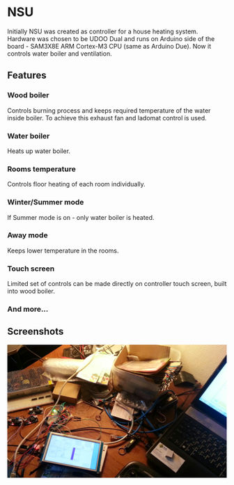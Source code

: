 
# NSU

Initially NSU was created as controller for a house heating system. Hardware was chosen to be UDOO Dual and runs on Arduino side of the board - SAM3X8E ARM Cortex-M3 CPU (same as Arduino Due). 
Now it controls water boiler and ventilation.

## Features
### Wood boiler
Controls burning process and keeps required temperature of the water inside boiler. To achieve this exhaust fan and ladomat control is used.
### Water boiler
Heats up water boiler.
### Rooms temperature
Controls floor heating of each room individually.
### Winter/Summer mode
If Summer mode is on - only water boiler is heated.
### Away mode
Keeps lower temperature in the rooms.
### Touch screen
Limited set of controls can be made directly on controller touch screen, built into wood boiler.
### And more...



## Screenshots

![Development](https://github.com/GarmusD/NSU2/blob/a61600c88ce04e2d1ecd9e004c5e99d06c7a5bfe/images/development.jpg)


